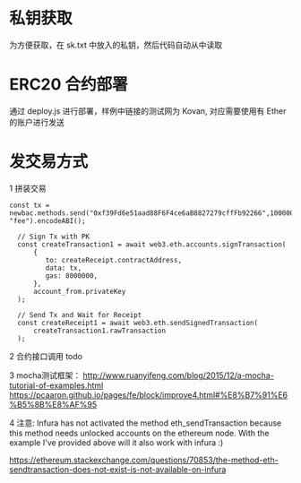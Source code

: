 # 私钥获取
为方便获取，在 sk.txt 中放入的私钥，然后代码自动从中读取

# ERC20 合约部署
通过 deploy.js 进行部署，样例中链接的测试网为 Kovan, 对应需要使用有 Ether 的账户进行发送


# 发交易方式
 1 拼装交易
 ```
const tx = newbac.methods.send("0xf39Fd6e51aad88F6F4ce6aB8827279cffFb92266",100000, "fee").encodeABI();

   // Sign Tx with PK
   const createTransaction1 = await web3.eth.accounts.signTransaction(
       {
          to: createReceipt.contractAddress,
          data: tx,
          gas: 8000000,
       },
       account_from.privateKey
   );

   // Send Tx and Wait for Receipt
   const createReceipt1 = await web3.eth.sendSignedTransaction(
       createTransaction1.rawTransaction
   );
```
  
2 合约接口调用
  todo
  
  
  3 mocha测试框架：
  http://www.ruanyifeng.com/blog/2015/12/a-mocha-tutorial-of-examples.html
  https://pcaaron.github.io/pages/fe/block/improve4.html#%E8%B7%91%E6%B5%8B%E8%AF%95
  
  4 注意:
  Infura has not activated the method eth_sendTransaction because this method needs unlocked accounts on the ethereum node. With the example I've provided above will it also work with infura :)
  
  https://ethereum.stackexchange.com/questions/70853/the-method-eth-sendtransaction-does-not-exist-is-not-available-on-infura  
